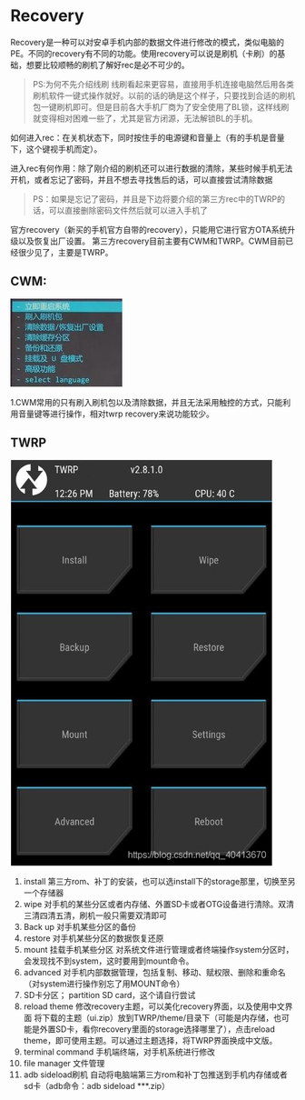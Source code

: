 # Recovery
Recovery是一种可以对安卓手机内部的数据文件进行修改的模式，类似电脑的PE。不同的recovery有不同的功能。使用recovery可以说是刷机（卡刷）的基础，想要比较顺畅的刷机了解好rec是必不可少的。

> PS:为何不先介绍线刷 线刷看起来更容易，直接用手机连接电脑然后用各类刷机软件一键式操作就好。以前的话的确是这个样子，只要找到合适的刷机包一键刷机即可。但是目前各大手机厂商为了安全使用了BL锁，这样线刷就变得相对困难一些了，尤其是官方闭源，无法解锁BL的手机。

如何进入rec：在关机状态下，同时按住手的电源键和音量上（有的手机是音量下，这个键视手机而定）。

进入rec有何作用：除了刚介绍的刷机还可以进行数据的清除，某些时候手机无法开机，或者忘记了密码，并且不想去寻找售后的话，可以直接尝试清除数据
> PS：如果是忘记了密码，并且是下边将要介绍的第三方rec中的TWRP的话，可以直接删除密码文件然后就可以进入手机了

官方recovery（新买的手机官方自带的recovery），只能用它进行官方OTA系统升级以及恢复出厂设置。
第三方recovery目前主要有CWM和TWRP。CWM目前已经很少见了，主要是TWRP。

## CWM:

![](screenshots/2023-04-14-20-28-42.png)

1.CWM常用的只有刷入刷机包以及清除数据，并且无法采用触控的方式，只能利用音量键等进行操作，相对twrp recovery来说功能较少。


## TWRP 

![](screenshots/2023-04-14-20-28-55.png)

1. install
第三方rom、补丁的安装，也可以选install下的storage那里，切换至另一个存储器
2. wipe
对手机的某些分区或者内存储、外置SD卡或者OTG设备进行清除。双清三清四清五清，刷机一般只需要双清即可
3. Back up
对手机某些分区的备份
4. restore
对手机某些分区的数据恢复还原
5. mount
挂载手机某些分区
对系统文件进行管理或者终端操作system分区时，会发现找不到system，这时要用到mount命令。
6. advanced
对手机内部数据管理，包括复制、移动、赋权限、删除和重命名（对system进行操作别忘了用MOUNT命令）
7. SD卡分区；
partition SD card，这个请自行尝试
8. reload theme
修改recovery主题，可以美化recovery界面，以及使用中文界面
将下载的主题（ui.zip）放到TWRP/theme/目录下（可能是内存储，也可能是外置SD卡，看你recovery里面的storage选择哪里了），点击reload theme，即可使用主题。可以通过主题选择，将TWRP界面换成中文版。
9. terminal command
  手机端终端，对手机系统进行修改
10. file manager
文件管理
11. adb sideload刷机
自动将电脑端第三方rom和补丁包推送到手机内存储或者sd卡（adb命令：adb sideload ***.zip）
